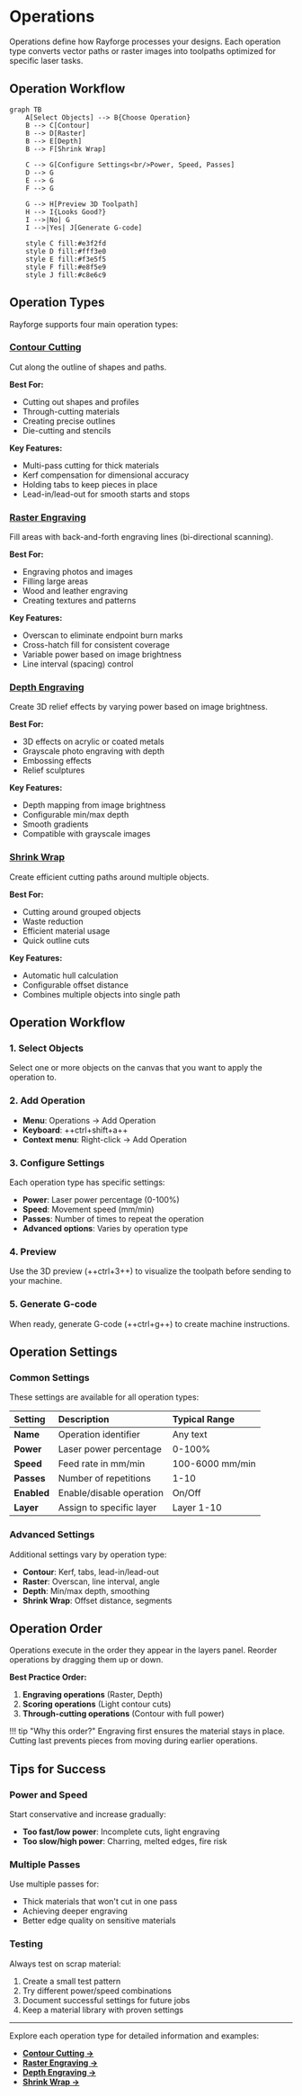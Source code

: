 # Operations

Operations define how Rayforge processes your designs. Each operation type converts vector paths or raster images into toolpaths optimized for specific laser tasks.

## Operation Workflow

```mermaid
graph TB
    A[Select Objects] --> B{Choose Operation}
    B --> C[Contour]
    B --> D[Raster]
    B --> E[Depth]
    B --> F[Shrink Wrap]

    C --> G[Configure Settings<br/>Power, Speed, Passes]
    D --> G
    E --> G
    F --> G

    G --> H[Preview 3D Toolpath]
    H --> I{Looks Good?}
    I -->|No| G
    I -->|Yes| J[Generate G-code]

    style C fill:#e3f2fd
    style D fill:#fff3e0
    style E fill:#f3e5f5
    style F fill:#e8f5e9
    style J fill:#c8e6c9
```

## Operation Types

Rayforge supports four main operation types:

### [Contour Cutting](contour.md)

Cut along the outline of shapes and paths.

**Best For:**

- Cutting out shapes and profiles
- Through-cutting materials
- Creating precise outlines
- Die-cutting and stencils

**Key Features:**

- Multi-pass cutting for thick materials
- Kerf compensation for dimensional accuracy
- Holding tabs to keep pieces in place
- Lead-in/lead-out for smooth starts and stops

### [Raster Engraving](raster.md)

Fill areas with back-and-forth engraving lines (bi-directional scanning).

**Best For:**

- Engraving photos and images
- Filling large areas
- Wood and leather engraving
- Creating textures and patterns

**Key Features:**

- Overscan to eliminate endpoint burn marks
- Cross-hatch fill for consistent coverage
- Variable power based on image brightness
- Line interval (spacing) control

### [Depth Engraving](depth.md)

Create 3D relief effects by varying power based on image brightness.

**Best For:**

- 3D effects on acrylic or coated metals
- Grayscale photo engraving with depth
- Embossing effects
- Relief sculptures

**Key Features:**

- Depth mapping from image brightness
- Configurable min/max depth
- Smooth gradients
- Compatible with grayscale images

### [Shrink Wrap](shrink-wrap.md)

Create efficient cutting paths around multiple objects.

**Best For:**

- Cutting around grouped objects
- Waste reduction
- Efficient material usage
- Quick outline cuts

**Key Features:**

- Automatic hull calculation
- Configurable offset distance
- Combines multiple objects into single path

## Operation Workflow

### 1. Select Objects

Select one or more objects on the canvas that you want to apply the operation to.

### 2. Add Operation

- **Menu**: Operations → Add Operation
- **Keyboard**: ++ctrl+shift+a++
- **Context menu**: Right-click → Add Operation

### 3. Configure Settings

Each operation type has specific settings:

- **Power**: Laser power percentage (0-100%)
- **Speed**: Movement speed (mm/min)
- **Passes**: Number of times to repeat the operation
- **Advanced options**: Varies by operation type

### 4. Preview

Use the 3D preview (++ctrl+3++) to visualize the toolpath before sending to your machine.

### 5. Generate G-code

When ready, generate G-code (++ctrl+g++) to create machine instructions.

## Operation Settings

### Common Settings

These settings are available for all operation types:

| Setting | Description | Typical Range |
|:--------|:------------|:--------------|
| **Name** | Operation identifier | Any text |
| **Power** | Laser power percentage | 0-100% |
| **Speed** | Feed rate in mm/min | 100-6000 mm/min |
| **Passes** | Number of repetitions | 1-10 |
| **Enabled** | Enable/disable operation | On/Off |
| **Layer** | Assign to specific layer | Layer 1-10 |

### Advanced Settings

Additional settings vary by operation type:

- **Contour**: Kerf, tabs, lead-in/lead-out
- **Raster**: Overscan, line interval, angle
- **Depth**: Min/max depth, smoothing
- **Shrink Wrap**: Offset distance, segments

## Operation Order

Operations execute in the order they appear in the layers panel. Reorder operations by dragging them up or down.

**Best Practice Order:**

1. **Engraving operations** (Raster, Depth)
2. **Scoring operations** (Light contour cuts)
3. **Through-cutting operations** (Contour with full power)

!!! tip "Why this order?"
    Engraving first ensures the material stays in place. Cutting last prevents pieces from moving during earlier operations.

## Tips for Success

### Power and Speed

Start conservative and increase gradually:

- **Too fast/low power**: Incomplete cuts, light engraving
- **Too slow/high power**: Charring, melted edges, fire risk

### Multiple Passes

Use multiple passes for:

- Thick materials that won't cut in one pass
- Achieving deeper engraving
- Better edge quality on sensitive materials

### Testing

Always test on scrap material:

1. Create a small test pattern
2. Try different power/speed combinations
3. Document successful settings for future jobs
4. Keep a material library with proven settings

---

Explore each operation type for detailed information and examples:

- **[Contour Cutting →](contour.md)**
- **[Raster Engraving →](raster.md)**
- **[Depth Engraving →](depth.md)**
- **[Shrink Wrap →](shrink-wrap.md)**
